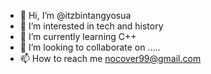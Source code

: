 - 👋 Hi, I’m @itzbintangyosua
- 👀 I’m interested in tech and history
- 🌱 I’m currently learning C++
- 💞️ I’m looking to collaborate on .....
- 📫 How to reach me nocover99@gmail.com

<!---
bintangyosua/bintangyosua is a ✨ special ✨ repository because its `README.md` (this file) appears on your GitHub profile.
You can click the Preview link to take a look at your changes.
--->
